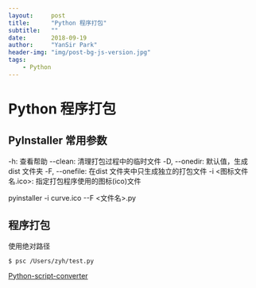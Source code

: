 ```yaml
---
layout:     post
title:      "Python 程序打包"
subtitle:   ""
date:       2018-09-19
author:     "YanSir Park"
header-img: "img/post-bg-js-version.jpg"
tags:
    - Python
---
```


# Python 程序打包

## PyInstaller 常用参数

-h: 查看帮助
--clean: 清理打包过程中的临时文件
-D, --onedir: 默认值，生成dist 文件夹
-F, --onefile: 在dist 文件夹中只生成独立的打包文件
-i <图标文件名.ico>: 指定打包程序使用的图标(ico)文件

pyinstaller -i curve.ico --F  <文件名>.py

## 程序打包

使用绝对路径

```
$ psc /Users/zyh/test.py
```

[Python-script-converter](https://github.com/ZYunH/Python-script-converter/blob/master/Readme-cn.md)